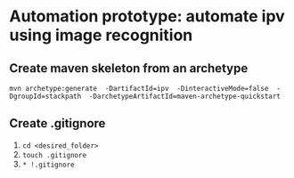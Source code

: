 # Automation prototype: automate ipv using image recognition

## Create maven skeleton from an archetype

`mvn archetype:generate 
-DartifactId=ipv 
-DinteractiveMode=false 
-DgroupId=stackpath 
-DarchetypeArtifactId=maven-archetype-quickstart`

## Create .gitignore

1. `cd <desired_folder>`
2. `touch .gitignore`
3. `*
!.gitignore`

